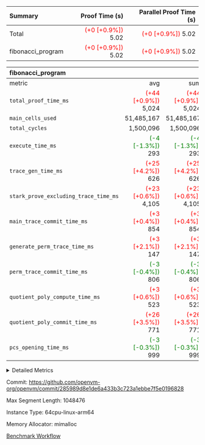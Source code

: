 | Summary | Proof Time (s) | Parallel Proof Time (s) |
|:---|---:|---:|
| Total | <span style='color: red'>(+0 [+0.9%])</span> 5.02 | <span style='color: red'>(+0 [+0.9%])</span> 5.02 |
| fibonacci_program | <span style='color: red'>(+0 [+0.9%])</span> 5.02 | <span style='color: red'>(+0 [+0.9%])</span> 5.02 |


| fibonacci_program |||||
|:---|---:|---:|---:|---:|
|metric|avg|sum|max|min|
| `total_proof_time_ms ` | <span style='color: red'>(+44 [+0.9%])</span> 5,024 | <span style='color: red'>(+44 [+0.9%])</span> 5,024 | <span style='color: red'>(+44 [+0.9%])</span> 5,024 | <span style='color: red'>(+44 [+0.9%])</span> 5,024 |
| `main_cells_used     ` |  51,485,167 |  51,485,167 |  51,485,167 |  51,485,167 |
| `total_cycles        ` |  1,500,096 |  1,500,096 |  1,500,096 |  1,500,096 |
| `execute_time_ms     ` | <span style='color: green'>(-4 [-1.3%])</span> 293 | <span style='color: green'>(-4 [-1.3%])</span> 293 | <span style='color: green'>(-4 [-1.3%])</span> 293 | <span style='color: green'>(-4 [-1.3%])</span> 293 |
| `trace_gen_time_ms   ` | <span style='color: red'>(+25 [+4.2%])</span> 626 | <span style='color: red'>(+25 [+4.2%])</span> 626 | <span style='color: red'>(+25 [+4.2%])</span> 626 | <span style='color: red'>(+25 [+4.2%])</span> 626 |
| `stark_prove_excluding_trace_time_ms` | <span style='color: red'>(+23 [+0.6%])</span> 4,105 | <span style='color: red'>(+23 [+0.6%])</span> 4,105 | <span style='color: red'>(+23 [+0.6%])</span> 4,105 | <span style='color: red'>(+23 [+0.6%])</span> 4,105 |
| `main_trace_commit_time_ms` | <span style='color: red'>(+3 [+0.4%])</span> 854 | <span style='color: red'>(+3 [+0.4%])</span> 854 | <span style='color: red'>(+3 [+0.4%])</span> 854 | <span style='color: red'>(+3 [+0.4%])</span> 854 |
| `generate_perm_trace_time_ms` | <span style='color: red'>(+3 [+2.1%])</span> 147 | <span style='color: red'>(+3 [+2.1%])</span> 147 | <span style='color: red'>(+3 [+2.1%])</span> 147 | <span style='color: red'>(+3 [+2.1%])</span> 147 |
| `perm_trace_commit_time_ms` | <span style='color: green'>(-3 [-0.4%])</span> 806 | <span style='color: green'>(-3 [-0.4%])</span> 806 | <span style='color: green'>(-3 [-0.4%])</span> 806 | <span style='color: green'>(-3 [-0.4%])</span> 806 |
| `quotient_poly_compute_time_ms` | <span style='color: red'>(+3 [+0.6%])</span> 523 | <span style='color: red'>(+3 [+0.6%])</span> 523 | <span style='color: red'>(+3 [+0.6%])</span> 523 | <span style='color: red'>(+3 [+0.6%])</span> 523 |
| `quotient_poly_commit_time_ms` | <span style='color: red'>(+26 [+3.5%])</span> 771 | <span style='color: red'>(+26 [+3.5%])</span> 771 | <span style='color: red'>(+26 [+3.5%])</span> 771 | <span style='color: red'>(+26 [+3.5%])</span> 771 |
| `pcs_opening_time_ms ` | <span style='color: green'>(-3 [-0.3%])</span> 999 | <span style='color: green'>(-3 [-0.3%])</span> 999 | <span style='color: green'>(-3 [-0.3%])</span> 999 | <span style='color: green'>(-3 [-0.3%])</span> 999 |



<details>
<summary>Detailed Metrics</summary>

| group | num_segments | keygen_time_ms | commit_exe_time_ms |
| --- | --- | --- | --- |
| fibonacci_program | 1 | 404 | 5 | 

| group | air_name | quotient_deg | interactions | constraints |
| --- | --- | --- | --- | --- |
| fibonacci_program | AccessAdapterAir<16> | 4 | 5 | 11 | 
| fibonacci_program | AccessAdapterAir<2> | 4 | 5 | 11 | 
| fibonacci_program | AccessAdapterAir<32> | 4 | 5 | 11 | 
| fibonacci_program | AccessAdapterAir<4> | 4 | 5 | 11 | 
| fibonacci_program | AccessAdapterAir<64> | 4 | 5 | 11 | 
| fibonacci_program | AccessAdapterAir<8> | 4 | 5 | 11 | 
| fibonacci_program | BitwiseOperationLookupAir<8> | 2 | 2 | 4 | 
| fibonacci_program | MemoryMerkleAir<8> | 4 | 4 | 38 | 
| fibonacci_program | PersistentBoundaryAir<8> | 4 | 3 | 5 | 
| fibonacci_program | PhantomAir | 4 | 3 | 4 | 
| fibonacci_program | Poseidon2PeripheryAir<BabyBearParameters>, 1> | 2 | 1 | 286 | 
| fibonacci_program | ProgramAir | 1 | 1 | 4 | 
| fibonacci_program | RangeTupleCheckerAir<2> | 1 | 1 | 4 | 
| fibonacci_program | Rv32HintStoreAir | 4 | 18 | 23 | 
| fibonacci_program | VariableRangeCheckerAir | 1 | 1 | 4 | 
| fibonacci_program | VmAirWrapper<Rv32BaseAluAdapterAir, BaseAluCoreAir<4, 8> | 4 | 20 | 31 | 
| fibonacci_program | VmAirWrapper<Rv32BaseAluAdapterAir, LessThanCoreAir<4, 8> | 4 | 18 | 36 | 
| fibonacci_program | VmAirWrapper<Rv32BaseAluAdapterAir, ShiftCoreAir<4, 8> | 4 | 24 | 85 | 
| fibonacci_program | VmAirWrapper<Rv32BranchAdapterAir, BranchEqualCoreAir<4> | 4 | 11 | 17 | 
| fibonacci_program | VmAirWrapper<Rv32BranchAdapterAir, BranchLessThanCoreAir<4, 8> | 4 | 13 | 32 | 
| fibonacci_program | VmAirWrapper<Rv32CondRdWriteAdapterAir, Rv32JalLuiCoreAir> | 4 | 10 | 15 | 
| fibonacci_program | VmAirWrapper<Rv32JalrAdapterAir, Rv32JalrCoreAir> | 4 | 16 | 16 | 
| fibonacci_program | VmAirWrapper<Rv32LoadStoreAdapterAir, LoadSignExtendCoreAir<4, 8> | 4 | 18 | 25 | 
| fibonacci_program | VmAirWrapper<Rv32LoadStoreAdapterAir, LoadStoreCoreAir<4> | 4 | 17 | 32 | 
| fibonacci_program | VmAirWrapper<Rv32MultAdapterAir, DivRemCoreAir<4, 8> | 4 | 25 | 75 | 
| fibonacci_program | VmAirWrapper<Rv32MultAdapterAir, MulHCoreAir<4, 8> | 4 | 24 | 23 | 
| fibonacci_program | VmAirWrapper<Rv32MultAdapterAir, MultiplicationCoreAir<4, 8> | 4 | 19 | 13 | 
| fibonacci_program | VmAirWrapper<Rv32RdWriteAdapterAir, Rv32AuipcCoreAir> | 4 | 12 | 11 | 
| fibonacci_program | VmConnectorAir | 4 | 5 | 9 | 

| group | air_name | segment | rows | prep_cols | perm_cols | main_cols | cells |
| --- | --- | --- | --- | --- | --- | --- | --- |
| fibonacci_program | AccessAdapterAir<8> | 0 | 32 |  | 12 | 17 | 928 | 
| fibonacci_program | BitwiseOperationLookupAir<8> | 0 | 65,536 | 3 | 8 | 2 | 655,360 | 
| fibonacci_program | MemoryMerkleAir<8> | 0 | 256 |  | 12 | 32 | 11,264 | 
| fibonacci_program | PersistentBoundaryAir<8> | 0 | 32 |  | 8 | 20 | 896 | 
| fibonacci_program | PhantomAir | 0 | 1 |  | 8 | 6 | 14 | 
| fibonacci_program | Poseidon2PeripheryAir<BabyBearParameters>, 1> | 0 | 256 |  | 8 | 300 | 78,848 | 
| fibonacci_program | ProgramAir | 0 | 4,096 |  | 8 | 10 | 73,728 | 
| fibonacci_program | RangeTupleCheckerAir<2> | 0 | 524,288 | 2 | 8 | 1 | 4,718,592 | 
| fibonacci_program | Rv32HintStoreAir | 0 | 4 |  | 24 | 32 | 224 | 
| fibonacci_program | VariableRangeCheckerAir | 0 | 262,144 | 2 | 8 | 1 | 2,359,296 | 
| fibonacci_program | VmAirWrapper<Rv32BaseAluAdapterAir, BaseAluCoreAir<4, 8> | 0 | 1,048,576 |  | 28 | 36 | 67,108,864 | 
| fibonacci_program | VmAirWrapper<Rv32BaseAluAdapterAir, LessThanCoreAir<4, 8> | 0 | 524,288 |  | 24 | 37 | 31,981,568 | 
| fibonacci_program | VmAirWrapper<Rv32BranchAdapterAir, BranchEqualCoreAir<4> | 0 | 262,144 |  | 16 | 26 | 11,010,048 | 
| fibonacci_program | VmAirWrapper<Rv32BranchAdapterAir, BranchLessThanCoreAir<4, 8> | 0 | 8 |  | 20 | 32 | 416 | 
| fibonacci_program | VmAirWrapper<Rv32CondRdWriteAdapterAir, Rv32JalLuiCoreAir> | 0 | 131,072 |  | 16 | 18 | 4,456,448 | 
| fibonacci_program | VmAirWrapper<Rv32JalrAdapterAir, Rv32JalrCoreAir> | 0 | 16 |  | 20 | 28 | 768 | 
| fibonacci_program | VmAirWrapper<Rv32LoadStoreAdapterAir, LoadStoreCoreAir<4> | 0 | 16 |  | 28 | 41 | 1,104 | 
| fibonacci_program | VmAirWrapper<Rv32RdWriteAdapterAir, Rv32AuipcCoreAir> | 0 | 8 |  | 16 | 20 | 288 | 
| fibonacci_program | VmConnectorAir | 0 | 2 | 1 | 12 | 5 | 34 | 

| group | segment | trace_gen_time_ms | total_proof_time_ms | total_cycles | total_cells | stark_prove_excluding_trace_time_ms | quotient_poly_compute_time_ms | quotient_poly_commit_time_ms | perm_trace_commit_time_ms | pcs_opening_time_ms | main_trace_commit_time_ms | main_cells_used | generate_perm_trace_time_ms | execute_time_ms |
| --- | --- | --- | --- | --- | --- | --- | --- | --- | --- | --- | --- | --- | --- | --- |
| fibonacci_program | 0 | 626 | 5,024 | 1,500,096 | 122,458,688 | 4,105 | 523 | 771 | 806 | 999 | 854 | 51,485,167 | 147 | 293 | 

</details>


Commit: https://github.com/openvm-org/openvm/commit/285989d8e1de6a433b3c723a1ebbe7f5e0196828

Max Segment Length: 1048476

Instance Type: 64cpu-linux-arm64

Memory Allocator: mimalloc

[Benchmark Workflow](https://github.com/openvm-org/openvm/actions/runs/13801000877)
